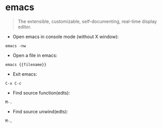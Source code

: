 # emacs

> The extensible, customizable, self-documenting, real-time display editor.

- Open emacs in console mode (without X window):

`emacs -nw`

- Open a file in emacs:

`emacs {{filename}}`

- Exit emacs:

`C-x C-c`

- Find source function(edts):

`M-.`

- Find source unwind(edts):

`M-,`
